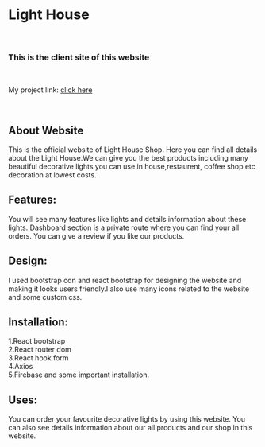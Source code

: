   <h1>Light House</h1>
    <br>
    <h3>This is the client site of this website </h3>
    <br>
    <p>My project link: <a href="">click here</a></p>
    <br>

<h2>About Website</h2>
<p>This is the official website of Light House Shop. Here you can find all details about the Light House.We can give you the best products including many beautiful decorative lights you can use in house,restaurent, coffee shop etc decoration at lowest costs. </p>
 
<h2>Features:</h2>
<p>You will see many features like lights and details information about these lights. Dashboard section is a private route where you can find your all orders. You can give a review if you like our products. </p>
 
<h2>Design:</h2>
<p>I used bootstrap cdn and react bootstrap for designing the website and making it looks users friendly.I also use many icons related to the website and some custom css. </p>
 
<h2>Installation:</h2>
<p>
1.React bootstrap <br>
2.React router dom <br>
3.React hook form <br>
4.Axios <br>
5.Firebase and some important installation.
</p>
 
<h2>Uses:</h2>
<p> You can order your favourite decorative lights by using this website. You can also see details information about our all products and our shop in this website. </p>
 
